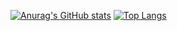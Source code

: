 [![Anurag's GitHub stats](https://github-readme-stats.vercel.app/api?username=KilluaYT)](https://github.com/anuraghazra/github-readme-stats)
[![Top Langs](https://github-readme-stats.vercel.app/api/top-langs/?username=KilluaYT&layout=compact)](https://github.com/anuraghazra/github-readme-stats)
